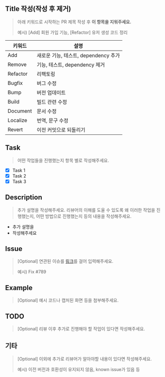 ## Title 작성(작성 후 제거)

> 아래 키워드로 시작하는 PR 제목 작성 후 **이 항목을 지워주세요.**
> 
> 예시) [Add] 회원 가입 기능, [Refactor] 유저 생성 코드 정리

| 키워드  | 설명                         |
|----------|----------------------------|
| Add      | 새로운 기능, 테스트, dependency 추가 |
| Remove   | 기능, 테스트, dependency 제거     |
| Refactor | 리팩토링                       |
| Bugfix   | 버그 수정                      |
| Bump     | 버전 업데이트                    |
| Build    | 빌드 관련 수정                   |
| Document | 문서 수정                      |
| Localize | 번역, 문구 수정                  |
| Revert   | 이전 커밋으로 되돌리기               |

## Task

> 어떤 작업들을 진행했는지 항목 별로 작성해주세요.

- [x] Task 1
- [x] Task 2
- [x] Task 3

## Description

> 추가 설명을 작성해주세요. 리뷰어의 이해를 도울 수 있도록 왜 이러한 작업을 진행했는지, 어떤 방법으로 진행했는지 등의 내용을 작성해주세요.

- 추가 설명을
- 작성해주세요

## Issue

> [Optional] 연관된 이슈를 [링크](https://docs.github.com/en/issues/tracking-your-work-with-issues/linking-a-pull-request-to-an-issue)를 걸어 입력해주세요.
> 
> 예시) Fix #789

## Example

> [Optional] 예시 코드나 캡처된 화면 등을 첨부해주세요.

## TODO

> [Optional] 리뷰 이후 추가로 진행해야 할 작업이 있다면 작성해주세요.

## 기타

> [Optional] 이외에 추가로 리뷰어가 알아야할 내용이 있다면 작성해주세요.
> 
> 예시) 이전 버전과 호환성이 유지되지 않음, known issue가 있음 등
